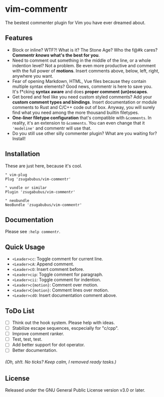 # vim-commentr

The bestest commenter plugin for Vim you have ever dreamed about.

## Features

- Block or inline? WTF?! What is it? The Stone Age? Who the f@#k cares?  **Commentr _knows_ what's the best for you**.
- Need to comment out something in the middle of the line, or a whole indention level? Not a problem. Be even more productive and comment with the full power of **motions**. Insert comments above, below, left, right, anywhere you want.
- Fear of opening Markdown, HTML, Vue files because they contain multiple syntax elements? Good news, commentr is here to save you. It's f*cking **syntax aware** and does **proper comment (un)escapes**.
- Get bored and feel like you need custom styled comments? Add your **custom comment types and bindings**. Insert documentation or module comments to Rust and C/C++ code out of box. Anyway, you will surely find what you need among the more thousand builtin filetypes.
- **One-liner filetype configuration** that's compatible with `&comments`. In reality, it's an extension to `&comments`. You can even change that it `'modeline'` and commentr will use that.
- Do you still use other silly commenter plugin? What are you waiting for? Install!

## Installation

These are just here, because it's cool.

```vim
" vim-plug
Plug 'zsugabubus/vim-commentr'

" vundle or similar
Plugin 'zsugabubus/vim-commentr'

" neobundle
NeoBundle 'zsugabubus/vim-commentr'
```

## Documentation

Please see `:help commentr`.

## Quick Usage

- `<Leader>cc`: Toggle comment for current line.
- `<Leader>cA`: Append comment.
- `<Leader>cO`: Insert comment before.
- `<Leader>cip`: Toggle comment for paragraph.
- `<Leader>cii`: Toggle comment for indention.
- `<Leader>c{motion}`: Comment over motion.
- `<Leader>C{motion}`: Comment lines over motion.
- `<Leader>cdO`: Insert documentation comment above.

## ToDo List

- [ ] Think out the hook system. Please help with ideas.
- [ ] Stabilize escape sequences, escpecially for "c/cpp".
- [ ] Improve comment ranker.
- [ ] Test, test, test.
- [ ] Add better support for dot operator.
- [ ] Better documentation.

###### (Oh, sh!t. No ticks? Keep calm, I removed ready tasks.)

## License

Released under the GNU General Public License version v3.0 or later.

[modeline]: # (vim: tw=78)
